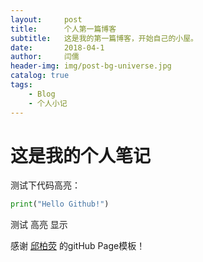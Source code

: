 ```yaml
---
layout:     post
title:      个人第一篇博客
subtitle:   这是我的第一篇博客，开始自己的小屋。
date:       2018-04-1
author:     闫儒
header-img: img/post-bg-universe.jpg
catalog: true
tags:
    - Blog
    - 个人小记
---
```






# 这是我的个人笔记

测试下代码高亮：

```python
print("Hello Github!")
```

测试 高亮 显示



感谢 [邱柏荧](https://github.com/qiubaiying/qiubaiying.github.io) 的gitHub Page模板！

